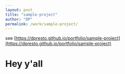 ```yaml
---
layout: post
title: "sample-project"
author: "DP"
permalink: /work/sample-project/
---
```


see [https://dpresto.github.io/portfolio/sample-project](https://dpresto.github.io/portfolio/sample-project)
# Hey y'all
